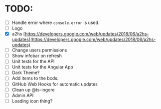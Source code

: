 # TODO:
* [ ] Handle error where `console.error` is used.
* [ ] Logo
* [x] a2hs [https://developers.google.com/web/updates/2018/06/a2hs-updates](https://developers.google.com/web/updates/2018/06/a2hs-updates)
* [ ] Change users permissions
* [ ] Show infobar on refresh
* [ ] Unit tests for the API
* [ ] Unit tests for the Angular App
* [ ] Dark Theme?
* [ ] Add items to the bcds.
* [ ] GitHub Web Hooks for automatic updates
* [ ] Clean up @ts-ingore
* [ ] Admin API
* [ ] Loading icon thing?
